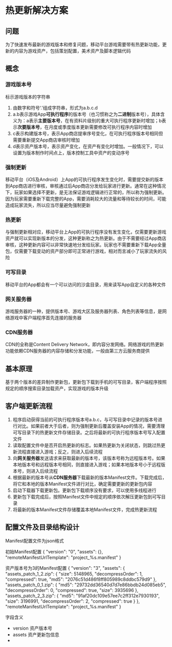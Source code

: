# 热更新解决方案

## 问题
为了快速发布最新的游戏版本和修复问题，移动平台游戏需要带有热更新功能，更新的内容为游戏资产，包括策划配置，美术资产及脚本逻辑代码

## 概念

### 游戏版本号
标示游戏版本的字符串
1. 由数字和符号‘.’组成字符串，形式为a.b.c.d
2. a.b表示游戏App**可执行程序**的版本号（也习惯称之为**二进制**版本号），具体含义为：a表示**主要版本号**，在有资料片级别的重大可执行程序更新时增加；b表示**次要版本号**，在月度或季度版本更新需要修改可执行程序内容时增加
3. c表示构建版本号，表示App商店提审序号变化，在可执行程序版本号相同但需要重新提交App商店审核时增加
4. d表示资产版本号，表示资产变化，在资产有变化时增加。一般情况下，可以设置为版本制作时间点上，版本控制工具中资产的变动序号

### 强制更新
移动平台（iOS及Android）上App的可执行程序发生变化时，需要提交新的版本到App商店进行审核，审核通过后App商店分发给玩家进行更新。通常在这种情况下，玩家如果选择不更新，是无法保证游戏逻辑进行正常的，所以称为强制更新。因为玩家需要重新下载完整的App，需要消耗较大的流量和等待较长的时间，可能造成玩家流失，所以应当尽量避免强制更新

### 热更新
与强制更新相对应，移动平台上App的可执行程序没有发生变化，仅需要更新游戏资产就可以实现新版本的分发，这种更新称之为热更新。由于不需要经过App商店审核，这种更新内容可以非常快速地分发给玩家。玩家也不需要重新下载App全量包，仅需要下载变动的资产部分即可正常进行游戏，相对而言减小了玩家流失的风险

### 可写目录
移动平台的App都会有一个可以访问的沙盒目录，用来读写App自定义的各种文件

### 网关服务器
游戏服务器的一种，提供版本号、游戏大区及服务器列表、角色列表等信息，是网络游戏中客户端程序首先连接的服务器

### CDN服务器
CDN的全称是Content Delivery Network，即内容分发网络。网络游戏的热更新功能依赖CDN服务器的内容存储和分发功能，一般由第三方云服务商提供

## 基本原理
基于两个版本的差异制作更新包，更新包下载到手机的可写目录，客户端程序按照规定的顺序搜索目录加载资产，实现游戏的版本升级

## 客户端更新流程
1. 程序启动获得当前的可执行程序版本号a.b.c，与可写目录中记录的版本号进行对比。如果前者大于后者，则为强制更新后覆盖安装App的情况，需要清理可写目录下的热更新文件存储目录。之后将最新的可执行程序版本号写入配置文件
2. 读取配置文件中是否开启热更新的标志。如果热更新为关闭状态，则跳过热更新流程直接进入游戏；反之，则进入后续流程
3. 向**网关服务器**发送请求来获取最新的版本号，该版本号称为远程版本号。如果本地版本号和远程版本号相同，则直接进入游戏；如果本地版本号小于远程版本号，则进入后续流程
4. 根据最新的版本号从**CDN服务器**下载最新的版本Manifest文件。下载完成后，将它和本地的版本Manifest文件进行对比，确定需要更新的更新包内容
5. 启动下载器下载更新包。更新包下载顺序没有要求，可以使用多线程进行
6. 更新包下载完成后，按照Manifest文件中规定的顺序依次解压更新包到可写目录
7. 将最新的版本Manifest文件存储覆盖本地Manifest文件，完成热更新流程


## 配置文件及目录结构设计

Manifest配置文件为json格式

初始Manifest配置
{
    "version": "0", 
    "assets": {}, 
    "remoteManifestUrlTemplate": "project_%s.manifest"
}

资产版本号为3的Manifest配置
{
    "version": "3", 
    "assets": {
        "assets_patch_1_2.zip": {
            "size": 5148965, 
            "decompressOrder": 1, 
            "compressed": true, 
            "md5": "2076c51d486f8ff805989c8ddbc579d9"
        }, 
        "assets_patch_0_1.zip": {
            "md5": "29732dd36540d7d7e86bbdb24d085eb5", 
            "decompressOrder": 0, 
            "compressed": true, 
            "size": 3935696
        }, 
        "assets_patch_2_3.zip": {
            "md5": "91af20dc109e57ee7c2ff312e7930193", 
            "size": 3196991, 
            "decompressOrder": 2, 
            "compressed": true
        }
    }, 
    "remoteManifestUrlTemplate": "project_%s.manifest"
}

字段含义
* version 资产版本号
* assets 资产更新包信息
* 